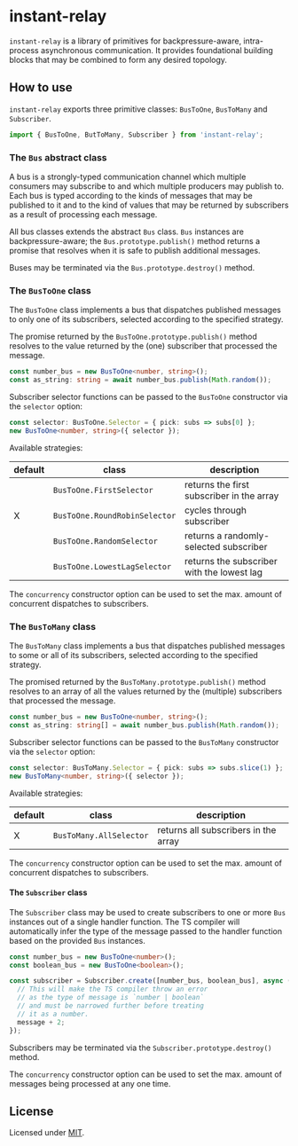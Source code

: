 
# instant-relay

`instant-relay` is a library of primitives for backpressure-aware,
intra-process asynchronous communication. It provides foundational
building blocks that may be combined to form any desired topology.

## How to use

`instant-relay` exports three primitive classes: `BusToOne`, `BusToMany` and 
`Subscriber`.

```ts
import { BusToOne, ButToMany, Subscriber } from 'instant-relay';
```

### The `Bus` abstract class

A bus is a strongly-typed communication channel which multiple consumers
may subscribe to and which multiple producers may publish to. Each bus is
typed according to the kinds of messages that may be published to it and
to the kind of values that may be returned by subscribers as a result of
processing each message. 

All bus classes extends the abstract `Bus` class. `Bus` instances are
backpressure-aware; the `Bus.prototype.publish()` method returns a promise
that resolves when it is safe to publish additional messages.

Buses may be terminated via the `Bus.prototype.destroy()` method.

### The `BusToOne` class

The `BusToOne` class implements a bus that dispatches published messages to
only one of its subscribers, selected according to the specified strategy.

The promise returned by the `BusToOne.prototype.publish()` method resolves
to the value returned by the (one) subscriber that processed the message.

```ts
const number_bus = new BusToOne<number, string>();
const as_string: string = await number_bus.publish(Math.random());
```

Subscriber selector functions can be passed to the `BusToOne` constructor via
the `selector` option:

```typescript
const selector: BusToOne.Selector = { pick: subs => subs[0] };
new BusToOne<number, string>({ selector });
```

Available strategies:

| default | class | description |
| --- | --- | --- |
|| `BusToOne.FirstSelector` | returns the first subscriber in the array |
| X | `BusToOne.RoundRobinSelector` | cycles through subscriber |
|| `BusToOne.RandomSelector` | returns a randomly-selected subscriber |
|| `BusToOne.LowestLagSelector` | returns the subscriber with the lowest lag |

The `concurrency` constructor option can be used to set the max. amount of
concurrent dispatches to subscribers.


### The `BusToMany` class

The `BusToMany` class implements a bus that dispatches published messages to
some or all of its subscribers, selected according to the specified strategy.

The promised returned by the `BusToMany.prototype.publish()` method resolves
to an array of all the values returned by the (multiple) subscribers that
processed the message.

```ts
const number_bus = new BusToOne<number, string>();
const as_string: string[] = await number_bus.publish(Math.random());
```

Subscriber selector functions can be passed to the `BusToMany` constructor via
the `selector` option:

```typescript
const selector: BusToMany.Selector = { pick: subs => subs.slice(1) };
new BusToMany<number, string>({ selector });
```

Available strategies:

| default | class | description |
| --- | --- | --- |
| X | `BusToMany.AllSelector` | returns all subscribers in the array |

The `concurrency` constructor option can be used to set the max. amount of
concurrent dispatches to subscribers.

#### The `Subscriber` class

The `Subscriber` class may be used to create subscribers to one or more `Bus`
instances out of a single handler function. The TS compiler will automatically
infer the type of the message passed to the handler function based on the 
provided `Bus` instances.

```ts
const number_bus = new BusToOne<number>();
const boolean_bus = new BusToOne<boolean>();

const subscriber = Subscriber.create([number_bus, boolean_bus], async (message) => {
  // This will make the TS compiler throw an error
  // as the type of message is `number | boolean`
  // and must be narrowed further before treating
  // it as a number.
  message + 2;
});
```

Subscribers may be terminated via the `Subscriber.prototype.destroy()` method.

The `concurrency` constructor option can be used to set the max. amount of
messages being processed at any one time.

## License

Licensed under [MIT](./LICENSE).
